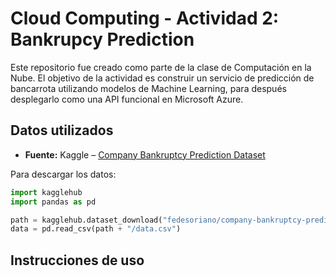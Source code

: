# Cloud Computing - Actividad 2: Bankrupcy Prediction

Este repositorio fue creado como parte de la clase de Computación en la Nube. El objetivo de la actividad es construir un servicio de predicción de bancarrota utilizando modelos de Machine Learning, para después desplegarlo como una API funcional en Microsoft Azure.

## Datos utilizados

- **Fuente:** Kaggle – [Company Bankruptcy Prediction Dataset](https://www.kaggle.com/datasets/fedesoriano/company-bankruptcy-prediction)

Para descargar los datos:

```python
import kagglehub
import pandas as pd

path = kagglehub.dataset_download("fedesoriano/company-bankruptcy-prediction")
data = pd.read_csv(path + "/data.csv")

```


## Instrucciones de uso
